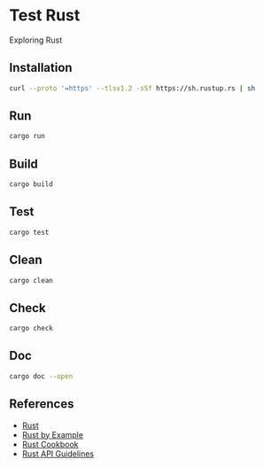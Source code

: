 # Test Rust
Exploring Rust

## Installation
```bash
curl --proto '=https' --tlsv1.2 -sSf https://sh.rustup.rs | sh
```

## Run
```bash
cargo run
```

## Build
```bash
cargo build
```

## Test
```bash
cargo test
```

## Clean
```bash
cargo clean
```

## Check
```bash
cargo check
```

## Doc
```bash
cargo doc --open
```

## References
- [Rust](https://www.rust-lang.org/)
- [Rust by Example](https://doc.rust-lang.org/rust-by-example/)
- [Rust Cookbook](https://rust-lang-nursery.github.io/rust-cookbook/)
- [Rust API Guidelines](https://rust-lang-nursery.github.io/api-guidelines/)